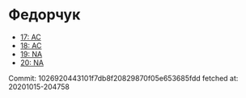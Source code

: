 # Федорчук
- [17: AC](17.md)
- [18: AC](18.md)
- [19: NA](19.md)
- [20: NA](20.md)

Commit: 1026920443101f7db8f20829870f05e653685fdd
 fetched at: 20201015-204758
